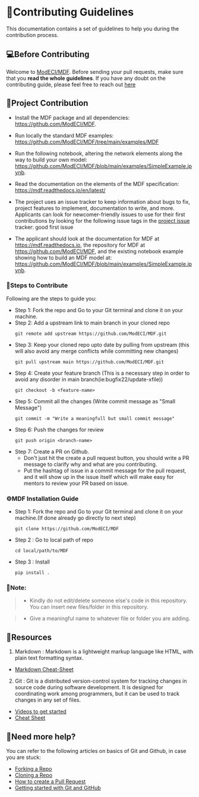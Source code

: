 # 🎇Contributing Guidelines

This documentation contains a set of guidelines to help you during the contribution process. 


## 💻Before Contributing

Welcome to [ModECI/MDF](https://github.com/ModECI/MDF). Before sending your pull requests, make sure that you **read the whole guidelines**. If you have any doubt on the contributing guide, please feel free to reach out [here](https://github.com/ModECI/MDF/discussions/213)


## 🙌Project Contribution

- Install the MDF package and all dependencies: https://github.com/ModECI/MDF.

- Run locally the standard MDF examples: https://github.com/ModECI/MDF/tree/main/examples/MDF

- Run the following notebook, altering the network elements along the way to build your own model: https://github.com/ModECI/MDF/blob/main/examples/SimpleExample.ipynb.

- Read the documentation on the elements of the MDF specification: https://mdf.readthedocs.io/en/latest/

- The project uses an issue tracker to keep information about bugs to fix, project features to implement, documentation to write, and more. Applicants can look for newcomer-friendly issues to use for their first contributions by looking for the following issue tags in the [project issue](https://github.com/ModECI/MDF/issues) tracker: good first issue

- The applicant should look at the documentation for MDF at https://mdf.readthedocs.io, the repository for MDF at https://github.com/ModECI/MDF, and the existing notebook example showing how to build an MDF model at: https://github.com/ModECI/MDF/blob/main/examples/SimpleExample.ipynb.


### 🔖Steps to Contribute

Following are the steps to guide you:

* Step 1: Fork the repo and Go to your Git terminal and  clone it on your machine.
* Step 2: Add a upstream link to main branch in your cloned repo
    ```
    git remote add upstream https://github.com/ModECI/MDF.git
    ```
* Step 3: Keep your cloned repo upto date by pulling from upstream (this will also avoid any merge conflicts while committing new changes)
    ```
    git pull upstream main https://github.com/ModECI/MDF.git
    ```
* Step 4: Create your feature branch (This is a necessary step in order to avoid any disorder in main branch(ie:bugfix22/update-xfile))
    ```
    git checkout -b <feature-name>
    ```
* Step 5: Commit all the changes (Write commit message as "Small Message")
    ```
    git commit -m "Write a meaningfull but small commit message"
    ```
* Step 6: Push the changes for review
    ```
    git push origin <branch-name>
    ```
* Step 7: Create a PR on Github. 
     - Don't just hit the create a pull request button, you should write a PR message to clarify why and what are you contributing.
     - Put the hashtag of issue in a commit message for the pull request, and it will show up in the issue itself which will make easy for mentors to review your PR based on issue.

### ⚙MDF Installation Guide

* Step 1: Fork the repo and Go to your Git terminal and clone it on your machine.(If done already go directly to next step)
    ```
    git clone https://github.com/ModECI/MDF
    ```
* Step 2 : Go to local path of repo
    ```
    cd local/path/to/MDF
    ```
* Step 3 : Install
    ```
    pip install .
    ```
   

### 🔨Note:

> - Kindly do not edit/delete someone else's code in this repository. You can insert new files/folder in this repository.

> - Give a meaningful name to whatever file or folder you are adding. 

## 📖Resources

1. Markdown : Markdown is a lightweight markup language like HTML, with plain text formatting syntax. 
  * [Markdown Cheat-Sheet](https://github.com/adam-p/markdown-here/wiki/Markdown-Cheatsheet)

2. Git : Git is a distributed version-control system for tracking changes in source code during software development. It is designed for coordinating work among programmers, but it can be used to track changes in any set of files.
  * [Videos to get started](https://www.youtube.com/watch?v=xAAmje1H9YM&list=PLeo1K3hjS3usJuxZZUBdjAcilgfQHkRzW)
  * [Cheat Sheet](https://www.atlassian.com/git/tutorials/atlassian-git-cheatsheet)


## 🤔Need more help?

You can refer to the following articles on basics of Git and Github, in case you are stuck:
- [Forking a Repo](https://help.github.com/en/github/getting-started-with-github/fork-a-repo)
- [Cloning a Repo](https://help.github.com/en/desktop/contributing-to-projects/creating-an-issue-or-pull-request)
- [How to create a Pull Request](https://opensource.com/article/19/7/create-pull-request-github)
- [Getting started with Git and GitHub](https://towardsdatascience.com/getting-started-with-git-and-github-6fcd0f2d4ac6)

